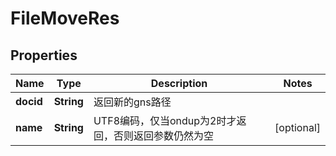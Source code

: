 # FileMoveRes

## Properties
Name | Type | Description | Notes
------------ | ------------- | ------------- | -------------
**docid** | **String** | 返回新的gns路径 | 
**name** | **String** | UTF8编码，仅当ondup为2时才返回，否则返回参数仍然为空 |  [optional]
